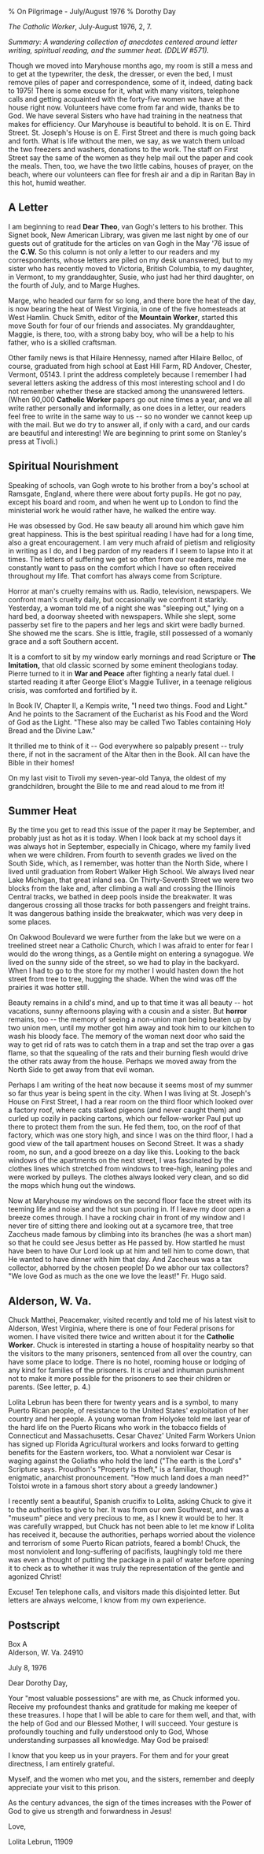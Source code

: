% On Pilgrimage - July/August 1976
% Dorothy Day

*The Catholic Worker*, July-August 1976, 2, 7.

*Summary: A wandering collection of anecdotes centered around letter
writing, spiritual reading, and the summer heat. (DDLW \#571).*

Though we moved into Maryhouse months ago, my room is still a mess and
to get at the typewriter, the desk, the dresser, or even the bed, I must
remove piles of paper and correspondence, some of it, indeed, dating
back to 1975! There is some excuse for it, what with many visitors,
telephone calls and getting acquainted with the forty-five women we have
at the house right now. Volunteers have come from far and wide, thanks
be to God. We have several Sisters who have had training in the neatness
that makes for efficiency. Our Maryhouse is beautiful to behold. It is
on E. Third Street. St. Joseph's House is on E. First Street and there
is much going back and forth. What is life without the men, we say, as
we watch them unload the two freezers and washers, donations to the
work. The staff on First Street say the same of the women as they help
mail out the paper and cook the meals. Then, too, we have the two little
cabins, houses of prayer, on the beach, where our volunteers can flee
for fresh air and a dip in Raritan Bay in this hot, humid weather.

A Letter
--------

I am beginning to read **Dear Theo**, van Gogh's letters to his brother.
This Signet book, New American Library, was given me last night by one
of our guests out of gratitude for the articles on van Gogh in the May
'76 issue of the **C.W.** So this column is not only a letter to our
readers and my correspondents, whose letters are piled on my desk
unanswered, but to my sister who has recently moved to Victoria, British
Columbia, to my daughter, in Vermont, to my granddaughter, Susie, who
just had her third daughter, on the fourth of July, and to Marge Hughes.

Marge, who headed our farm for so long, and there bore the heat of the
day, is now bearing the heat of West Virginia, in one of the five
homesteads at West Hamlin. Chuck Smith, editor of the **Mountain
Worker**, started this move South for four of our friends and
associates. My granddaughter, Maggie, is there, too, with a strong baby
boy, who will be a help to his father, who is a skilled craftsman.

Other family news is that Hilaire Hennessy, named after Hilaire Belloc,
of course, graduated from high school at East Hill Farm, RD Andover,
Chester, Vermont, 05143. I print the address completely because I
remember I had several letters asking the address of this most
interesting school and I do not remember whether these are stacked among
the unanswered letters. (When 90,000 **Catholic Worker** papers go out
nine times a year, and we all write rather personally and informally, as
one does in a letter, our readers feel free to write in the same way to
us -- so no wonder we cannot keep up with the mail. But we do try to
answer all, if only with a card, and our cards are beautiful and
interesting! We are beginning to print some on Stanley's press at
Tivoli.)

Spiritual Nourishment
---------------------

Speaking of schools, van Gogh wrote to his brother from a boy's school
at Ramsgate, England, where there were about forty pupils. He got no
pay, except his board and room, and when he went up to London to find
the ministerial work he would rather have, he walked the entire way.

He was obsessed by God. He saw beauty all around him which gave him
great happiness. This is the best spiritual reading I have had for a
long time, also a great encouragement. I am very much afraid of pietism
and religiosity in writing as I do, and I beg pardon of my readers if I
seem to lapse into it at times. The letters of suffering we get so often
from our readers, make me constantly want to pass on the comfort which I
have so often received throughout my life. That comfort has always come
from Scripture.

Horror at man's cruelty remains with us. Radio, television, newspapers.
We confront man's cruelty daily, but occasionally we confront it
starkly. Yesterday, a woman told me of a night she was "sleeping out,"
lying on a hard bed, a doorway sheeted with newspapers. While she slept,
some passerby set fire to the papers and her legs and skirt were badly
burned. She showed me the scars. She is little, fragile, still possessed
of a womanly grace and a soft Southern accent.

It is a comfort to sit by my window early mornings and read Scripture or
**The Imitation,** that old classic scorned by some eminent theologians
today. Pierre turned to it in **War and Peace** after fighting a nearly
fatal duel. I started reading it after George Eliot's Maggie Tulliver,
in a teenage religious crisis, was comforted and fortified by it.

In Book IV, Chapter II, a Kempis write, "I need two things. Food and
Light." And he points to the Sacrament of the Eucharist as his Food and
the Word of God as the Light. "These also may be called Two Tables
containing Holy Bread and the Divine Law."

It thrilled me to think of it -- God everywhere so palpably present --
truly there, if not in the sacrament of the Altar then in the Book. All
can have the Bible in their homes!

On my last visit to Tivoli my seven-year-old Tanya, the oldest of my
grandchildren, brought the Bile to me and read aloud to me from it!

Summer Heat
-----------

By the time you get to read this issue of the paper it may be September,
and probably just as hot as it is today. When I look back at my school
days it was always hot in September, especially in Chicago, where my
family lived when we were children. From fourth to seventh grades we
lived on the South Side, which, as I remember, was hotter than the North
Side, where I lived until graduation from Robert Walker High School. We
always lived near Lake Michigan, that great inland sea. On
Thirty-Seventh Street we were two blocks from the lake and, after
climbing a wall and crossing the Illinois Central tracks, we bathed in
deep pools inside the breakwater. It was dangerous crossing all those
tracks for both passengers and freight trains. It was dangerous bathing
inside the breakwater, which was very deep in some places.

On Oakwood Boulevard we were further from the lake but we were on a
treelined street near a Catholic Church, which I was afraid to enter for
fear I would do the wrong things, as a Gentile might on entering a
synagogue. We lived on the sunny side of the street, so we had to play
in the backyard. When I had to go to the store for my mother I would
hasten down the hot street from tree to tree, hugging the shade. When
the wind was off the prairies it was hotter still.

Beauty remains in a child's mind, and up to that time it was all beauty
-- hot vacations, sunny afternoons playing with a cousin and a sister.
But **horror** remains, too -- the memory of seeing a non-union man being
beaten up by two union men, until my mother got him away and took him to
our kitchen to wash his bloody face. The memory of the woman next door
who said the way to get rid of rats was to catch them in a trap and set
the trap over a gas flame, so that the squealing of the rats and their
burning flesh would drive the other rats away from the house. Perhaps we
moved away from the North Side to get away from that evil woman.

Perhaps I am writing of the heat now because it seems most of my summer
so far thus year is being spent in the city. When I was living at St.
Joseph's House on First Street, I had a rear room on the third floor
which looked over a factory roof, where cats stalked pigeons (and never
caught them) and curled up cozily in packing cartons, which our
fellow-worker Paul put up there to protect them from the sun. He fed
them, too, on the roof of that factory, which was one story high, and
since I was on the third floor, I had a good view of the tall apartment
houses on Second Street. It was a shady room, no sun, and a good breeze
on a day like this. Looking to the back windows of the apartments on the
next street, I was fascinated by the clothes lines which stretched from
windows to tree-high, leaning poles and were worked by pulleys. The
clothes always looked very clean, and so did the mops which hung out the
windows.

Now at Maryhouse my windows on the second floor face the street with its
teeming life and noise and the hot sun pouring in. If I leave my door
open a breeze comes through. I have a rocking chair in front of my
window and I never tire of sitting there and looking out at a sycamore
tree, that tree Zaccheus made famous by climbing into its branches (he
was a short man) so that he could see Jesus better as He passed by. How
startled he must have been to have Our Lord look up at him and tell him
to come down, that He wanted to have dinner with him that day. And
Zaccheus was a tax collector, abhorred by the chosen people! Do we abhor
our tax collectors? "We love God as much as the one we love the least!"
Fr. Hugo said.

Alderson, W. Va.
----------------

Chuck Matthei, Peacemaker, visited recently and told me of his latest
visit to Alderson, West Virginia, where there is one of four Federal
prisons for women. I have visited there twice and written about it for
the **Catholic Worker**. Chuck is interested in starting a house of
hospitality nearby so that the visitors to the many prisoners, sentenced
from all over the country, can have some place to lodge. There is no
hotel, rooming house or lodging of any kind for families of the
prisoners. It is cruel and inhuman punishment not to make it more
possible for the prisoners to see their children or parents. (See
letter, p. 4.)

Lolita Lebrun has been there for twenty years and is a symbol, to many
Puerto Rican people, of resistance to the United States' exploitation of
her country and her people. A young woman from Holyoke told me last year
of the hard life on the Puerto Ricans who work in the tobacco fields of
Connecticut and Massachusetts. Cesar Chavez' United Farm Workers Union
has signed up Florida Agricultural workers and looks forward to getting
benefits for the Eastern workers, too. What a nonviolent war Cesar is
waging against the Goliaths who hold the land ("The earth is the Lord's"
Scripture says. Proudhon's "Property is theft," is a familiar, though
enigmatic, anarchist pronouncement. "How much land does a man need?"
Tolstoi wrote in a famous short story about a greedy landowner.)

I recently sent a beautiful, Spanish crucifix to Lolita, asking Chuck to
give it to the authorities to give to her. It was from our own
Southwest, and was a "museum" piece and very precious to me, as I knew
it would be to her. It was carefully wrapped, but Chuck has not been
able to let me know if Lolita has received it, because the authorities,
perhaps worried about the violence and terrorism of some Puerto Rican
patriots, feared a bomb! Chuck, the most nonviolent and long-suffering
of pacifists, laughingly told me there was even a thought of putting the
package in a pail of water before opening it to check as to whether it
was truly the representation of the gentle and agonized Christ!

Excuse! Ten telephone calls, and visitors made this disjointed letter.
But letters are always welcome, I know from my own experience.

Postscript
---

Box A  
Alderson, W. Va. 24910

July 8, 1976

Dear Dorothy Day,

Your "most valuable possessions" are with me, as Chuck informed you.
Receive my profoundest thanks and gratitude for making me keeper of
these treasures. I hope that I will be able to care for them well, and
that, with the help of God and our Blessed Mother, I will succeed. Your
gesture is profoundly touching and fully understood only to God, Whose
understanding surpasses all knowledge. May God be praised!

I know that you keep us in your prayers. For them and for your great
directness, I am entirely grateful.

Myself, and the women who met you, and the sisters, remember and deeply
appreciate your visit to this prison.

As the century advances, the sign of the times increases with the Power
of God to give us strength and forwardness in Jesus!

Love,

Lolita Lebrun, 11909


